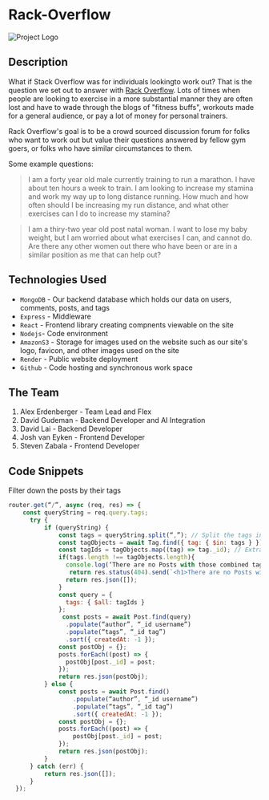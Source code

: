 # Rack-Overflow
![Project Logo](https://rack-overflow.s3.us-west-1.amazonaws.com/Rack-Overflow-Logo-Transparent.png)

## Description

What if Stack Overflow was for individuals lookingto work out? That is the question we set out to answer with [Rack Overflow](https://rack-overflow-q59q.onrender.com/). Lots of times when people are looking to exercise in a more substantial manner they are often lost and have to wade through the blogs of "fitness buffs", workouts made for a general audience, or pay a lot of money for personal trainers.

Rack Overflow's goal is to be a crowd sourced discussion forum for folks who want to work out but value their questions answered by fellow gym goers, or folks who have similar circumstances to them.

Some example questions:

> I am a forty year old male currently training to run a marathon. I have about ten hours a week to train. I am looking to increase my stamina and work my way up to long distance running. How much and how often should I be increasing my run distance, and what other exercises can I do to increase my stamina?

> I am a thiry-two year old post natal woman. I want to lose my baby weight, but I am worried about what exercises I can, and cannot do. Are there any other women out there who have been or are in a similar position as me that can help out?


## Technologies Used

* `MongoDB` - Our backend database which holds our data on users, comments, posts, and tags
* `Express` - Middleware
* `React` - Frontend library creating compnents viewable on the site
* `Nodejs`- Code environment
* `AmazonS3` - Storage for images used on the website such as our site's logo, favicon, and other images used on the site
* `Render` - Public website deployment
* `Github` - Code hosting and synchronous work space

## The Team

 1. Alex Erdenberger - Team Lead and Flex
 2. David Gudeman - Backend Developer and AI Integration
 3. David Lai - Backend Developer
 4. Josh van Eyken - Frontend Developer
 5. Steven Zabala - Frontend Developer

## Code Snippets

Filter down the posts by their tags
```js
router.get(“/”, async (req, res) => {
    const queryString = req.query.tags;
      try {
          if (queryString) {
              const tags = queryString.split(“,”); // Split the tags into an array
              const tagObjects = await Tag.find({ tag: { $in: tags } }); // Find tag objects based on the provided tags
              const tagIds = tagObjects.map((tag) => tag._id); // Extract the tag IDs from the tag objects
              if(tags.length !== tagObjects.length){
                console.log(‘There are no Posts with those combined tags’)
                 return res.status(404).send(`<h1>There are no Posts with those combined tags</h1>`);
                return res.json([]);
              }
              const query = {
                tags: { $all: tagIds }
              };
               const posts = await Post.find(query)
                .populate(“author”, “_id username”)
                .populate(“tags”, “_id tag”)
                .sort({ createdAt: -1 });
              const postObj = {};
              posts.forEach((post) => {
                postObj[post._id] = post;
              });
              return res.json(postObj);
          } else {
              const posts = await Post.find()
                  .populate(“author”, “_id username”)
                  .populate(“tags”, “_id tag”)
                  .sort({ createdAt: -1 });
              const postObj = {};
              posts.forEach((post) => {
                  postObj[post._id] = post;
              });
              return res.json(postObj);
          }
      } catch (err) {
          return res.json([]);
      }
  });
  ```
